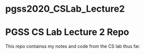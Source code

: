 # pgss2020_CSLab_Lecture2

# PGSS CS Lab Lecture 2 Repo

This repo containss my notes and code from the CS lab thus far. 
